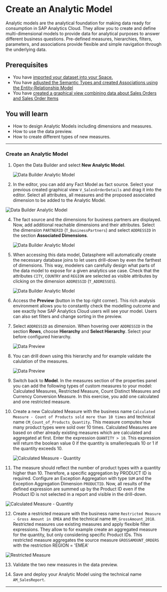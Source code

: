  
# Create an Analytic Model
Analytic models are the analytical foundation for making data ready for consumption in SAP Analytics Cloud. They allow you to create and define multi-dimensional models to provide data for analytical purposes to answer different business questions. Pre-defined measures, hierarchies, filters, parameters, and associations provide flexible and simple navigation through the underlying data.

## Prerequisites
 - You have [imported your dataset into your Space.](../dsp_modeling_1-import-dataset/dsp_modeling_1-import-dataset.md) 
 - You have [adjusted the Semantic Types and created Associations using the Entity-Relationship Model](../dsp_modeling_2-create-relationships/dsp_modeling_2-create-relationships.md)
 - You have [created a graphical view combining data about Sales Orders and Sales Order Items](../dsp_modeling_3-create-graphical-view/dsp_modeling_3-create-graphical-view.md)


## You will learn
  - How to design Analytic Models including dimensions and measures.
  - How to use the data preview.
  - How to create different types of new measures.

---

### Create an Analytic Model
1. Open the Data Builder and select **New Analytic Model**.

    ![Data Builder Analytic Model](./images-dsp_modeling_4-create-analytic-model/DS_DataBuilder_AM.png)

2. In the editor, you can add any Fact Model as fact source. Select your previous created graphical view `V_SalesOrderDetails` and drag it into the editor. Select all attributes, all measures and the proposed associated dimension to be added to the Analytic Model.
   
  ![Data Builder Analytic Model](./images-dsp_modeling_4-create-analytic-model/DS_AM_CopyProperties.png)
  
4. The fact source and the dimensions for business partners are displayed. Now, add additional reachable dimensions and their attributes. Select the dimension `PARTNERID` (`T_BusinessPartners`) and select `ADDRESSID` in the section **Associated Dimensions**.

    ![Data Builder Analytic Model](./images-dsp_modeling_4-create-analytic-model/DS_AM_Dimension.png)

 5. When accessing this data model, Datasphere will automatically create the necessary database joins to let users drill-down by even the farthest of dimensions. This way, modelers can carefully design what parts of the data model to expose for a given analytics use case. Check that the attributes `CITY`, `COUNTRY` and `REGION` are selected as visible attributes by clicking on the dimension `ADDRESSID` (`T_ADDRESSES`).

    ![Data Builder Analytic Model](./images-dsp_modeling_4-create-analytic-model/DS_AM_Address.png)

 6. Access the **Preview** (button in the top right corner). This rich analysis environment allows you to constantly check the modelling outcome and see exactly how SAP Analytics Cloud users will see your model. Users can also set filters and change sorting in the preview. 

 7. Select `ADDRESSID` as dimension. When hovering over `ADDRESSID` in the section **Rows**, choose **Hierarchy** and **Select Hierarchy**. Select your before configured hierarchy. 

    ![Data Preview](./images-dsp_modeling_4-create-analytic-model/DS_DataPreview2.png)

8. You can drill down using this hierarchy and for example validate the calulation of the measures. 

    ![Data Preview](./images-dsp_modeling_4-create-analytic-model/DS_DrillDown_new.png)

9. Switch back to **Model**. In the measures section of the properties panel you can add the following types of custom measures to your model: Calculated Measures, Restricted Measure, Count Distinct Measures and Currency Conversion Measure. In this exercise, you add one calculated and one restricted measure.

10. Create a new Calculated Measure with the business name `Calculated Measure - Count of Products sold more than 10 times` and technical name `CM_Count_of_Products_Quantity`. This measure computes how many product types were sold over 10 times. Calculated Measures are based on other already existing measures which are calculated and aggregated at first.
Enter the expression `QUANTITY > 10`. This expression will return the boolean value 0 if the quantity is smaller/equals 10 or 1 if the quantity exceeds 10.

    ![Calculated Measure - Quantity](./images-dsp_modeling_4-create-analytic-model/DS_CM_Quantity.png)

11. The measure should reflect the number of product types with a quantity higher than 10. Therefore, a specific aggregation by PRODUCT ID is required. Configure an Exception Aggregation with type `SUM` and the Exception Aggregation Dimension `PRODUCTID`. Now, all results of the defined expression are summed up by the Product ID even if the Product ID is not selected in a report and visible in the drill-down.
    
  ![Calculated Measure - Quantity](./images-dsp_modeling_4-create-analytic-model/DS_ExceptionAggregation.png)

12. Create a restricted measure with the business name `Restricted Measure - Gross Amount in EMEA` and the technical name `RM_GrossAmount_2018`. Restricted measures use existing measures and apply flexible filter expressions. They allow to for example create an aggregated measure for the quantity, but only considering specific Product IDs. This restricted measure aggregates the source measure `GROSSAMOUNT_ORDERS` with the restriction REGION = 'EMEA'

  ![Restricted Measure](./images-dsp_modeling_4-create-analytic-model/DS_RestrictedMeasure.png)

13. Validate the two new measures in the data preview. 

14. Save and deploy your Analytic Model using the technical name `AM_SalesReport`.



---
